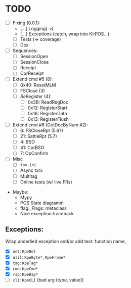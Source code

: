 # TODO

- [ ] Fixing (0.0.1):
  + […] Logging(`-v`)
  + […] Exceptions (catch, wrap into KitPOS&hellip;)
  + [ ] Tests (&rArr; coverage)
  + [ ] Dox
- [ ] Sequences:
  + [ ] SessionOpen
  + [ ] SessionClose
  + [ ] Receipt
  + [ ] CorReceipt
- [ ] Extend cmd #5 (8):
  + [ ] 0x40: ResetMLM
  + [ ] FSClose (3)
  + [ ] *Re*Register (4):
    - [ ] 0x3B: ReadRegDoc
    - [ ] 0x12: RegisterStart
    - [ ] 0x16: RegisterData
    - [ ] 0x13: RegisterFlush
- [ ] Extend cmd #6 (GetDocByNum #2):
  + [ ]  6: FSCloseRpt (5.6?)
  + [ ] 21: SattleRpt (5.7)
  + [ ]  4: BSO
  + [ ] 41: CorBSO
  + [ ]  7: OpConfirm
- [ ] Misc
  + [ ] `tox.ini`
  + [ ] Async txrx
  + [ ] Multitag
  + [ ] Online tests (w/ live FRs)
- Maybe:
  + Mypy
  + POS State diagramm
  + flag._Flags: metaclass
  + Nice exception traceback

## Exceptions:

Wrap underlied exception and/or add text: function name, 

- [x] `net`: `KpeNet`
- [x] `util`: `KpeByte*`, `KpeFrame*`
- [x] `tag`: `KpeTag*`
- [x] `cmd`: `KpeCmd*`
- [x] `rsp`: `KpeRsp*`
- [ ] `cli`: `KpeCLI` (bad arg (type, value))
